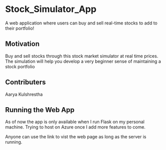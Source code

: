 # Stock_Simulator_App
A web application where users can buy and sell real-time stocks to add to their portfolio!

## Motivation
Buy and sell stocks through this stock market simulator at real time prices. The simulation will help you develop a very beginner sense of maintaining a stock portfolio

## Contributers
Aarya Kulshrestha

## Running the Web App
As of now the app is only available when I run Flask on my personal machine. Trying to host on Azure once I add more features to come.

Anyone can use the link to vist the web page as long as the server is running.

